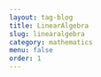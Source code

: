 ```yaml
---
layout: tag-blog
title: LinearAlgebra
slug: linearalgebra
category: mathematics
menu: false
order: 1
---
```

